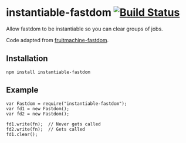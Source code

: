 # instantiable-fastdom [![Build Status](https://travis-ci.org/orangemug/instantiable-fastdom.svg?branch=master)](https://travis-ci.org/orangemug/instantiable-fastdom)
Allow fastdom to be instantiable so you can clear groups of jobs.

Code adapted from [fruitmachine-fastdom](https://github.com/ftlabs/fruitmachine-fastdom).

## Installation

    npm install instantiable-fastdom


## Example

    var Fastdom = require("instantiable-fastdom");
    var fd1 = new Fastdom();
    var fd2 = new Fastdom();

    fd1.write(fn);  // Never gets called
    fd2.write(fn);  // Gets called
    fd1.clear();
